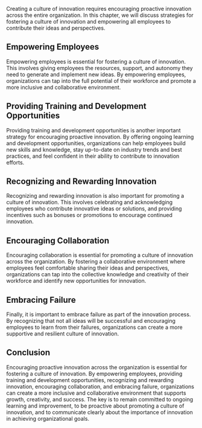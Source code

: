 
Creating a culture of innovation requires encouraging proactive innovation across the entire organization. In this chapter, we will discuss strategies for fostering a culture of innovation and empowering all employees to contribute their ideas and perspectives.

Empowering Employees
--------------------

Empowering employees is essential for fostering a culture of innovation. This involves giving employees the resources, support, and autonomy they need to generate and implement new ideas. By empowering employees, organizations can tap into the full potential of their workforce and promote a more inclusive and collaborative environment.

Providing Training and Development Opportunities
------------------------------------------------

Providing training and development opportunities is another important strategy for encouraging proactive innovation. By offering ongoing learning and development opportunities, organizations can help employees build new skills and knowledge, stay up-to-date on industry trends and best practices, and feel confident in their ability to contribute to innovation efforts.

Recognizing and Rewarding Innovation
------------------------------------

Recognizing and rewarding innovation is also important for promoting a culture of innovation. This involves celebrating and acknowledging employees who contribute innovative ideas or solutions, and providing incentives such as bonuses or promotions to encourage continued innovation.

Encouraging Collaboration
-------------------------

Encouraging collaboration is essential for promoting a culture of innovation across the organization. By fostering a collaborative environment where employees feel comfortable sharing their ideas and perspectives, organizations can tap into the collective knowledge and creativity of their workforce and identify new opportunities for innovation.

Embracing Failure
-----------------

Finally, it is important to embrace failure as part of the innovation process. By recognizing that not all ideas will be successful and encouraging employees to learn from their failures, organizations can create a more supportive and resilient culture of innovation.

Conclusion
----------

Encouraging proactive innovation across the organization is essential for fostering a culture of innovation. By empowering employees, providing training and development opportunities, recognizing and rewarding innovation, encouraging collaboration, and embracing failure, organizations can create a more inclusive and collaborative environment that supports growth, creativity, and success. The key is to remain committed to ongoing learning and improvement, to be proactive about promoting a culture of innovation, and to communicate clearly about the importance of innovation in achieving organizational goals.
